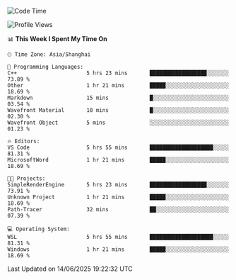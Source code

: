 <!--START_SECTION:waka-->
![Code Time](http://img.shields.io/badge/Code%20Time-2%2C988%20hrs%202%20mins-blue)

![Profile Views](http://img.shields.io/badge/Profile%20Views-0-blue)

📊 **This Week I Spent My Time On** 

```text
🕑︎ Time Zone: Asia/Shanghai

💬 Programming Languages: 
C++                      5 hrs 23 mins       ██████████████████░░░░░░░   73.89 % 
Other                    1 hr 21 mins        █████░░░░░░░░░░░░░░░░░░░░   18.69 % 
Markdown                 15 mins             █░░░░░░░░░░░░░░░░░░░░░░░░   03.54 % 
Wavefront Material       10 mins             █░░░░░░░░░░░░░░░░░░░░░░░░   02.30 % 
Wavefront Object         5 mins              ░░░░░░░░░░░░░░░░░░░░░░░░░   01.23 % 

🔥 Editors: 
VS Code                  5 hrs 55 mins       ████████████████████░░░░░   81.31 % 
MicrosoftWord            1 hr 21 mins        █████░░░░░░░░░░░░░░░░░░░░   18.69 % 

🐱‍💻 Projects: 
SimpleRenderEngine       5 hrs 23 mins       ██████████████████░░░░░░░   73.91 % 
Unknown Project          1 hr 21 mins        █████░░░░░░░░░░░░░░░░░░░░   18.69 % 
Path-Tracer              32 mins             ██░░░░░░░░░░░░░░░░░░░░░░░   07.39 % 

💻 Operating System: 
WSL                      5 hrs 55 mins       ████████████████████░░░░░   81.31 % 
Windows                  1 hr 21 mins        █████░░░░░░░░░░░░░░░░░░░░   18.69 % 
```


 Last Updated on 14/06/2025 19:22:32 UTC
<!--END_SECTION:waka-->